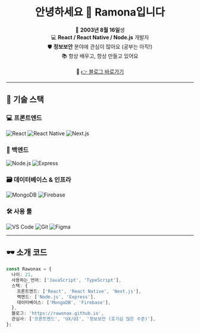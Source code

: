 <h1 align="center">안녕하세요 👋 Ramona입니다</h1>

<p align="center">
  🎂 <strong>2003년 8월 16일</strong>생 <br>
  💻 <strong>React / React Native / Node.js</strong> 개발자 <br>
  🛡️ <strong>정보보안</strong> 분야에 관심이 많아요 (공부는 아직!) <br>
  📚 항상 배우고, 항상 만들고 있어요 <br><br>
  🔗 <a href="https://rawonax.github.io">👉 블로그 바로가기</a>
</p>

---

## 🧰 기술 스택

### 💻 프론트엔드
![React](https://img.shields.io/badge/-React-61DAFB?style=flat-square&logo=react&logoColor=black)
![React Native](https://img.shields.io/badge/-React%20Native-61DAFB?style=flat-square&logo=react&logoColor=black)
![Next.js](https://img.shields.io/badge/-Next.js-000000?style=flat-square&logo=next.js)

### 🔧 백엔드
![Node.js](https://img.shields.io/badge/-Node.js-339933?style=flat-square&logo=node.js&logoColor=white)
![Express](https://img.shields.io/badge/-Express-000000?style=flat-square&logo=express&logoColor=white)

### 🗃️ 데이터베이스 & 인프라
![MongoDB](https://img.shields.io/badge/-MongoDB-47A248?style=flat-square&logo=mongodb&logoColor=white)
![Firebase](https://img.shields.io/badge/-Firebase-FFCA28?style=flat-square&logo=firebase&logoColor=black)

### 🛠️ 사용 툴
![VS Code](https://img.shields.io/badge/-VSCode-007ACC?style=flat-square&logo=visual-studio-code)
![Git](https://img.shields.io/badge/-Git-F05032?style=flat-square&logo=git&logoColor=white)
![Figma](https://img.shields.io/badge/-Figma-F24E1E?style=flat-square&logo=figma&logoColor=white)

---

## 🕶️ 소개 코드
```ts
const Rawonax = {
  나이: 21,
  사용하는_언어: ['JavaScript', 'TypeScript'],
  스택: {
    프론트엔드: ['React', 'React Native', 'Next.js'],
    백엔드: ['Node.js', 'Express'],
    데이터베이스: ['MongoDB', 'Firebase'],
  },
  블로그: 'https://rawonax.github.io',
  관심사: ['프론트엔드', 'UX/UI', '정보보안 (호기심 많은 수준)'],
};
